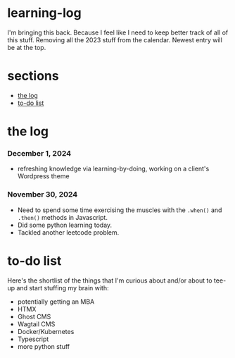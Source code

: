 # learning-log
I'm bringing this back.  Because I feel like I need to keep better track of all of this stuff.  Removing all the 2023 stuff from the calendar.  Newest entry will be at the top.

# sections
* [the log](#learning-log)
* [to-do list](#to-do-list)

# the log

### December 1, 2024
* refreshing knowledge via learning-by-doing, working on a client's Wordpress theme

### November 30, 2024
* Need to spend some time exercising the muscles with the `.when()` and `.then()` methods in Javascript.
* Did some python learning today.
* Tackled another leetcode problem.


# to-do list
Here's the shortlist of the things that I'm curious about and/or about to tee-up and start stuffing my brain with:
* potentially getting an MBA
* HTMX
* Ghost CMS
* Wagtail CMS
* Docker/Kubernetes
* Typescript
* more python stuff
